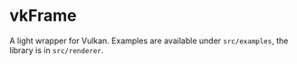 # vkFrame

A light wrapper for Vulkan. Examples are available under `src/examples`, the library is in `src/renderer`.